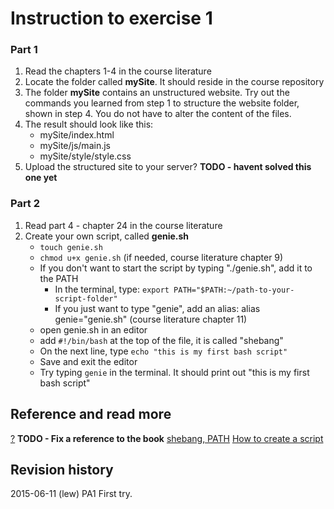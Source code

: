 Instruction to exercise 1
==============================

### Part 1

1. Read the chapters 1-4 in the course literature
2. Locate the folder called **mySite**. It should reside in the course repository
3. The folder **mySite** contains an unstructured website. Try out the commands you learned from step 1 to structure the website folder, shown in step 4. You do not have to alter the content of the files.
5. The result should look like this:
    * mySite/index.html
    * mySite/js/main.js
    * mySite/style/style.css
6. Upload the structured site to your server? **TODO - havent solved this one yet**


### Part 2
1. Read part 4 - chapter 24 in the course literature
2. Create your own script, called **genie.sh**
    * `touch genie.sh`
    * `chmod u+x genie.sh` (if needed, course literature chapter 9)
    * If you don't want to start the script by typing "./genie.sh", add it to the PATH
        * In the terminal, type: `export PATH="$PATH:~/path-to-your-script-folder"`
        * If you just want to type "genie", add an alias: alias genie="genie.sh" (course literature chapter 11)
    * open genie.sh in an editor
    * add `#!/bin/bash` at the top of the file, it is called "shebang"
    * On the next line, type `echo "this is my first bash script"`
    * Save and exit the editor
    * Try typing `genie` in the terminal. It should print out "this is my first bash script"

Reference and read more
------------------------------

[?](#) **TODO - Fix a reference to the book**
[shebang, PATH](http://stackoverflow.com/questions/8779951/how-do-i-run-a-shell-script-without-using-sh-or-bash-commands)
[How to create a script](http://tldp.org/LDP/Bash-Beginners-Guide/html/sect_02_01.html)


Revision history
------------------------------

2015-06-11 (lew) PA1 First try.
